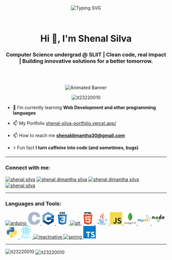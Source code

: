 

<p align="center">
  <img src="https://readme-typing-svg.herokuapp.com?font=Fira+Code&size=24&pause=1000&color=3F87A6&center=true&vCenter=true&width=600&lines=Welcome+to+my+code+space+%E2%9C%A8" alt="Typing SVG" />
</p>

<br>


<h1 align="center">Hi 👋, I'm Shenal Silva</h1>



<h3 align="center">Computer Science undergrad @ SLIIT | Clean code, real impact | Building innovative solutions for a better tomorrow.</h3>

<br>
<br>

<p align="center">
  <img src="https://user-images.githubusercontent.com/66934377/223913733-deb1d974-787d-43c4-b60d-eff538aa161e.gif" alt="Animated Banner" />
</p>




<p align="center"> <img src="https://komarev.com/ghpvc/?username=it23220010&label=Profile%20views&color=0e75b6&style=flat" alt="it23220010" /> </p>



- 🌱 I’m currently learning **Web Development and other programming languages**

- 📫 My Portfolio [shenal-silva-portfolio.vercel.app/](shenal-silva-portfolio.vercel.app/)

- 📫 How to reach me **shenaldimantha30@gmail.com**

- ⚡ Fun fact **I turn caffeine into code (and sometimes, bugs)**

---




<h3 align="left">Connect with me:</h3>
<p align="left">
<a href="https://linkedin.com/in/shenal silva" target="blank"><img align="center" src="https://raw.githubusercontent.com/rahuldkjain/github-profile-readme-generator/master/src/images/icons/Social/linked-in-alt.svg" alt="shenal silva" height="30" width="40" /></a>
<a href="https://fb.com/shenal dimantha silva" target="blank"><img align="center" src="https://raw.githubusercontent.com/rahuldkjain/github-profile-readme-generator/master/src/images/icons/Social/facebook.svg" alt="shenal dimantha silva" height="30" width="40" /></a>
<a href="https://instagram.com/shenal dimantha silva" target="blank"><img align="center" src="https://raw.githubusercontent.com/rahuldkjain/github-profile-readme-generator/master/src/images/icons/Social/instagram.svg" alt="shenal dimantha silva" height="30" width="40" /></a>
<a href="https://www.youtube.com/c/shenal silva" target="blank"><img align="center" src="https://raw.githubusercontent.com/rahuldkjain/github-profile-readme-generator/master/src/images/icons/Social/youtube.svg" alt="shenal silva" height="30" width="40" /></a>
</p>

---

<h3 align="left">Languages and Tools:</h3>
<p align="left"> <a href="https://www.arduino.cc/" target="_blank" rel="noreferrer"> <img src="https://cdn.worldvectorlogo.com/logos/arduino-1.svg" alt="arduino" width="40" height="40"/> </a> <a href="https://www.cprogramming.com/" target="_blank" rel="noreferrer"> <img src="https://raw.githubusercontent.com/devicons/devicon/master/icons/c/c-original.svg" alt="c" width="40" height="40"/> </a> <a href="https://www.w3schools.com/cpp/" target="_blank" rel="noreferrer"> <img src="https://raw.githubusercontent.com/devicons/devicon/master/icons/cplusplus/cplusplus-original.svg" alt="cplusplus" width="40" height="40"/> </a> <a href="https://www.w3schools.com/css/" target="_blank" rel="noreferrer"> <img src="https://raw.githubusercontent.com/devicons/devicon/master/icons/css3/css3-original-wordmark.svg" alt="css3" width="40" height="40"/> </a> <a href="https://git-scm.com/" target="_blank" rel="noreferrer"> <img src="https://www.vectorlogo.zone/logos/git-scm/git-scm-icon.svg" alt="git" width="40" height="40"/> </a> <a href="https://www.w3.org/html/" target="_blank" rel="noreferrer"> <img src="https://raw.githubusercontent.com/devicons/devicon/master/icons/html5/html5-original-wordmark.svg" alt="html5" width="40" height="40"/> </a> <a href="https://www.java.com" target="_blank" rel="noreferrer"> <img src="https://raw.githubusercontent.com/devicons/devicon/master/icons/java/java-original.svg" alt="java" width="40" height="40"/> </a> <a href="https://developer.mozilla.org/en-US/docs/Web/JavaScript" target="_blank" rel="noreferrer"> <img src="https://raw.githubusercontent.com/devicons/devicon/master/icons/javascript/javascript-original.svg" alt="javascript" width="40" height="40"/> </a> <a href="https://www.mongodb.com/" target="_blank" rel="noreferrer"> <img src="https://raw.githubusercontent.com/devicons/devicon/master/icons/mongodb/mongodb-original-wordmark.svg" alt="mongodb" width="40" height="40"/> </a> <a href="https://www.mysql.com/" target="_blank" rel="noreferrer"> <img src="https://raw.githubusercontent.com/devicons/devicon/master/icons/mysql/mysql-original-wordmark.svg" alt="mysql" width="40" height="40"/> </a> <a href="https://nodejs.org" target="_blank" rel="noreferrer"> <img src="https://raw.githubusercontent.com/devicons/devicon/master/icons/nodejs/nodejs-original-wordmark.svg" alt="nodejs" width="40" height="40"/> </a> <a href="https://www.python.org" target="_blank" rel="noreferrer"> <img src="https://raw.githubusercontent.com/devicons/devicon/master/icons/python/python-original.svg" alt="python" width="40" height="40"/> </a> <a href="https://reactjs.org/" target="_blank" rel="noreferrer"> <img src="https://raw.githubusercontent.com/devicons/devicon/master/icons/react/react-original-wordmark.svg" alt="react" width="40" height="40"/> </a> <a href="https://reactnative.dev/" target="_blank" rel="noreferrer"> <img src="https://reactnative.dev/img/header_logo.svg" alt="reactnative" width="40" height="40"/> </a> <a href="https://spring.io/" target="_blank" rel="noreferrer"> <img src="https://www.vectorlogo.zone/logos/springio/springio-icon.svg" alt="spring" width="40" height="40"/> </a> <a href="https://www.typescriptlang.org/" target="_blank" rel="noreferrer"> <img src="https://raw.githubusercontent.com/devicons/devicon/master/icons/typescript/typescript-original.svg" alt="typescript" width="40" height="40"/> </a> </p>

---

<p><img align="left" src="https://github-readme-stats.vercel.app/api/top-langs?username=it23220010&show_icons=true&locale=en&layout=compact" alt="it23220010" /></p>

<p>&nbsp;<img align="center" src="https://github-readme-stats.vercel.app/api?username=it23220010&show_icons=true&locale=en" alt="it23220010" /></p>

